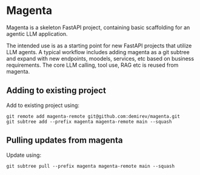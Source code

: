 # Magenta

Magenta is a skeleton FastAPI project, containing basic scaffolding for an agentic LLM application.

The intended use is as a starting point for new FastAPI projects that utilize LLM agents. A typical workflow includes adding magenta as a git subtree and expand with new endpoints, moodels, services, etc based on business requirements. The core LLM calling, tool use, RAG etc is reused from magenta.

## Adding to existing project
Add to existing project using:

```
git remote add magenta-remote git@github.com:demirev/magenta.git
git subtree add --prefix magenta magenta-remote main --squash
```

## Pulling updates from magenta
Update using: 

```
git subtree pull --prefix magenta magenta-remote main --squash
```
